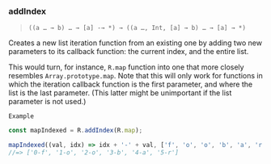 ### addIndex

> `((a … → b) … → [a] -→ *) → ((a …, Int, [a] → b) … → [a] → *)`

Creates a new list iteration function from an existing one by adding two new parameters to its callback function: the current index, and the entire list.

This would turn, for instance, `R.map` function into one that more closely resembles `Array.prototype.map`. Note that this will only work for functions in which the iteration callback function is the first parameter, and where the list is the last parameter. (This latter might be unimportant if the list parameter is not used.)

`Example`

```js
const mapIndexed = R.addIndex(R.map);

mapIndexed((val, idx) => idx + '-' + val, ['f', 'o', 'o', 'b', 'a', 'r']);
//=> ['0-f', '1-o', '2-o', '3-b', '4-a', '5-r']
```
